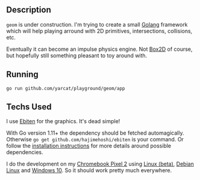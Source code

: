 ## Description

`geom` is under construction. I'm trying to create a small [Golang] framework
which will help playing arround with 2D primitives, intersections, collisions,
etc.

Eventually it can become an impulse physics engine. Not [Box2D] of course, but
hopefully still something pleasant to toy around with.

[Golang]: https://golang.org/
[Box2D]: https://box2d.org/

## Running

`go run github.com/yarcat/playground/geom/app`

## Techs Used

I use [Ebiten] for the graphics. It's dead simple!

With Go version 1.11+ the dependency should be fetched automagically. Otherwise
`go get github.com/hajimehoshi/ebiten` is your command. Or follow the
[installation instructions] for more details around possible dependencies.

I do the development on my [Chromebook Pixel 2] using [Linux (beta)], [Debian Linux]
and [Windows 10]. So it should work pretty much everywhere.

[Ebiten]: https://ebiten.org/
[installation instructions]: https://ebiten.org/documents/install.html
[Chromebook Pixel 2]: https://www.google.com/search?q=chromebook+pixel+2&rlz=1CATSID_enCH788CH788&sxsrf=ALeKk00XlfhL6ziH6EeE_8UxU_HEnn62yQ:1588155834763&source=lnms&tbm=isch&sa=X&ved=2ahUKEwjt94HDtY3pAhVR-6QKHQouAPIQ_AUoAXoECAwQAw&biw=1600&bih=991
[Linux (beta)]: https://support.google.com/chromebook/answer/9145439?hl=en
[Debian Linux]: https://www.debian.org/
[Windows 10]: https://en.wikipedia.org/wiki/Windows_10
